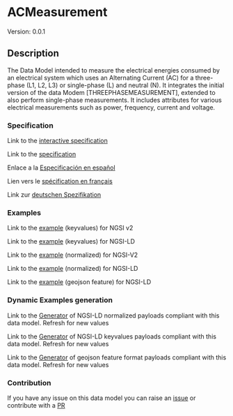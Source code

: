 # ACMeasurement
Version: 0.0.1

## Description 

The Data Model intended to measure the electrical energies consumed by an electrical system which uses an Alternating Current (AC) for a three-phase (L1, L2, L3) or single-phase (L) and neutral (N). It integrates the initial version of the data Modem [THREEPHASEMEASUREMENT], extended to also perform single-phase measurements. It includes attributes for various electrical measurements such as power, frequency, current and voltage.
### Specification

Link to the [interactive specification](https://swagger.lab.fiware.org/?url=https://smart-data-models.github.io/dataModel.Energy/ACMeasurement/swagger.yaml)

Link to the [specification](https://github.com/smart-data-models/dataModel.Energy/blob/master/ACMeasurement/doc/spec.md)

Enlace a la [Especificación en español](https://github.com/smart-data-models/dataModel.Energy/blob/master/ACMeasurement/doc/spec_ES.md)

Lien vers le [spécification en français](https://github.com/smart-data-models/dataModel.Energy/blob/master/ACMeasurement/doc/spec_FR.md)

Link zur [deutschen Spezifikation](https://github.com/smart-data-models/dataModel.Energy/blob/master/ACMeasurement/doc/spec_DE.md)
### Examples

Link to the [example](https://smart-data-models.github.io/dataModel.Energy/ACMeasurement/examples/example.json) (keyvalues) for NGSI v2

Link to the [example](https://smart-data-models.github.io/dataModel.Energy/ACMeasurement/examples/example.jsonld) (keyvalues) for NGSI-LD

Link to the [example](https://smart-data-models.github.io/dataModel.Energy/ACMeasurement/examples/example-normalized.json) (normalized) for NGSI-V2

Link to the [example](https://smart-data-models.github.io/dataModel.Energy/ACMeasurement/examples/example-normalized.jsonld) (normalized) for NGSI-LD

Link to the [example](https://smart-data-models.github.io/dataModel.Energy/ACMeasurement/examples/example-geojsonfeature.json) (geojson feature) for NGSI-LD
### Dynamic Examples generation

Link to the [Generator](https://smartdatamodels.org/extra/ngsi-ld_generator.php?schemaUrl=https://raw.githubusercontent.com/smart-data-models/dataModel.Energy/master/ACMeasurement/schema.json&email=info@smartdatamodels.org) of NGSI-LD normalized payloads compliant with this data model. Refresh for new values

Link to the [Generator](https://smartdatamodels.org/extra/ngsi-ld_generator_keyvalues.php?schemaUrl=https://raw.githubusercontent.com/smart-data-models/dataModel.Energy/master/ACMeasurement/schema.json&email=info@smartdatamodels.org) of NGSI-LD keyvalues payloads compliant with this data model. Refresh for new values

Link to the [Generator](https://smartdatamodels.org/extra/geojson_features_generator.php?schemaUrl=https://raw.githubusercontent.com/smart-data-models/dataModel.Energy/master/ACMeasurement/schema.json&email=info@smartdatamodels.org) of geojson feature format payloads compliant with this data model. Refresh for new values
### Contribution

 If you have any issue on this data model you can raise an [issue](https://github.com/smart-data-models/dataModel.Energy/issues)  or contribute with a [PR](https://github.com/smart-data-models/dataModel.Energy/pulls)